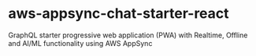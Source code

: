 # aws-appsync-chat-starter-react
GraphQL starter progressive web application (PWA) with Realtime, Offline and AI/ML functionality using AWS AppSync
